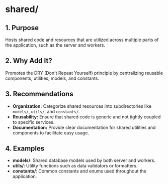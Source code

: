 # shared/

## 1. Purpose

Hosts shared code and resources that are utilized across multiple parts of the application, such as the server and workers.

## 2. Why Add It?

Promotes the DRY (Don't Repeat Yourself) principle by centralizing reusable components, utilities, models, and constants.

## 3. Recommendations

- **Organization:** Categorize shared resources into subdirectories like `models/`, `utils/`, and `constants/`.
- **Reusability:** Ensure that shared code is generic and not tightly coupled to specific services.
- **Documentation:** Provide clear documentation for shared utilities and components to facilitate easy usage.

## 4. Examples

- **models/**: Shared database models used by both server and workers.
- **utils/**: Utility functions such as data validators or formatters.
- **constants/**: Common constants and enums used throughout the application.

